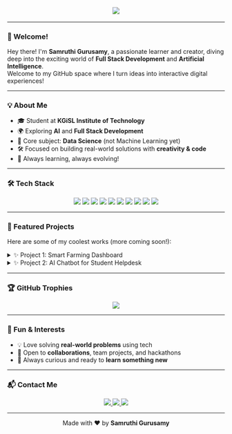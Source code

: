 <!-- README.md for Samruthi Gurusamy -->

<h2 align="center">
  <img src="https://readme-typing-svg.herokuapp.com/?lines=Hey👋,+I'm+Samruthi+Gurusamy!;Full+Stack+Developer+%7C+AI+Explorer&center=true&size=25&color=58a6ff">
</h2>

---

### 👋 Welcome!

Hey there! I'm **Samruthi Gurusamy**, a passionate learner and creator, diving deep into the exciting world of **Full Stack Development** and **Artificial Intelligence**.  
Welcome to my GitHub space where I turn ideas into interactive digital experiences!

---

### 💡 About Me

- 🎓 Student at **KGiSL Institute of Technology**
- 🌍 Exploring **AI** and **Full Stack Development**
- 📘 Core subject: **Data Science** (not Machine Learning yet)
- 🛠️ Focused on building real-world solutions with **creativity & code**
- 🧠 Always learning, always evolving!

---

### 🛠️ Tech Stack

<p align="center">
  <img src="https://img.shields.io/badge/HTML5-E34F26?style=flat-square&logo=html5&logoColor=white" />
  <img src="https://img.shields.io/badge/CSS3-1572B6?style=flat-square&logo=css3&logoColor=white" />
  <img src="https://img.shields.io/badge/JavaScript-F7DF1E?style=flat-square&logo=javascript&logoColor=black" />
  <img src="https://img.shields.io/badge/Python-3776AB?style=flat-square&logo=python&logoColor=white" />
  <img src="https://img.shields.io/badge/React-20232A?style=flat-square&logo=react&logoColor=61DAFB" />
  <img src="https://img.shields.io/badge/Node.js-339933?style=flat-square&logo=node.js&logoColor=white" />
  <img src="https://img.shields.io/badge/MySQL-4479A1?style=flat-square&logo=mysql&logoColor=white" />
  <img src="https://img.shields.io/badge/MongoDB-47A248?style=flat-square&logo=mongodb&logoColor=white" />
  <img src="https://img.shields.io/badge/Git-F05032?style=flat-square&logo=git&logoColor=white" />
  <img src="https://img.shields.io/badge/GitHub-181717?style=flat-square&logo=github&logoColor=white" />
</p>

---

### 🚀 Featured Projects

Here are some of my coolest works (more coming soon!):

<details>
  <summary>✨ Project 1: Smart Farming Dashboard</summary>
  <p>
    🌿 A real-time dashboard for smart agriculture using IoT & AI.<br/>
    🔧 Tech Used: React, Node.js, MongoDB, ESP32
  </p>
</details>

<details>
  <summary>✨ Project 2: AI Chatbot for Student Helpdesk</summary>
  <p>
    💬 A chatbot that helps students with queries about college, academics, and more.<br/>
    🔧 Tech Used: Python, Flask, Dialogflow
  </p>
</details>

---

### 🏆 GitHub Trophies

<p align="center">
  <img src="https://github-profile-trophy.vercel.app/?username=samruthigurusamy&theme=onedark&no-frame=true&row=1&column=6" />
</p>

---

### 🎉 Fun & Interests

- 💡 Love solving **real-world problems** using tech  
- 🤝 Open to **collaborations**, team projects, and hackathons  
- 💬 Always curious and ready to **learn something new**

---

### 📬 Contact Me

<p align="center">
  <a href="https://www.linkedin.com/in/samruthigurusamy" target="_blank">
    <img src="https://img.shields.io/badge/LinkedIn-blue?style=for-the-badge&logo=linkedin&logoColor=white" />
  </a>
  <a href="mailto:samruthi.gp@gmail.com">
    <img src="https://img.shields.io/badge/Email-D14836?style=for-the-badge&logo=gmail&logoColor=white" />
  </a>
  <a href="https://www.instagram.com/samruthigurusamy/" target="_blank">
    <img src="https://img.shields.io/badge/Instagram-E4405F?style=for-the-badge&logo=instagram&logoColor=white" />
  </a>
</p>

---

<p align="center">
  Made with ❤️ by <strong>Samruthi Gurusamy</strong>
</p>
